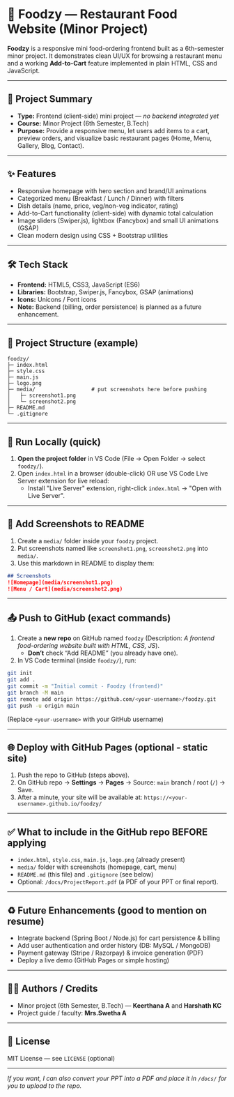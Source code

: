 # 🍴 Foodzy — Restaurant Food Website (Minor Project)

**Foodzy** is a responsive mini food-ordering frontend built as a 6th-semester minor project. It demonstrates clean UI/UX for browsing a restaurant menu and a working **Add-to-Cart** feature implemented in plain HTML, CSS and JavaScript.

---

## 🔎 Project Summary
- **Type:** Frontend (client-side) mini project — *no backend integrated yet*  
- **Course:** Minor Project (6th Semester, B.Tech)  
- **Purpose:** Provide a responsive menu, let users add items to a cart, preview orders, and visualize basic restaurant pages (Home, Menu, Gallery, Blog, Contact).

---

## ✨ Features
- Responsive homepage with hero section and brand/UI animations  
- Categorized menu (Breakfast / Lunch / Dinner) with filters  
- Dish details (name, price, veg/non-veg indicator, rating)  
- Add-to-Cart functionality (client-side) with dynamic total calculation  
- Image sliders (Swiper.js), lightbox (Fancybox) and small UI animations (GSAP)  
- Clean modern design using CSS + Bootstrap utilities

---

## 🛠 Tech Stack
- **Frontend:** HTML5, CSS3, JavaScript (ES6)  
- **Libraries:** Bootstrap, Swiper.js, Fancybox, GSAP (animations)  
- **Icons:** Unicons / Font icons  
- **Note:** Backend (billing, order persistence) is planned as a future enhancement.

---

## 📁 Project Structure (example)
```
foodzy/
├─ index.html
├─ style.css
├─ main.js
├─ logo.png
├─ media/                  # put screenshots here before pushing
│   ├─ screenshot1.png
│   └─ screenshot2.png
├─ README.md
└─ .gitignore
```

---

## 🚀 Run Locally (quick)
1. **Open the project folder** in VS Code (File → Open Folder → select `foodzy/`).  
2. Open `index.html` in a browser (double-click) OR use VS Code Live Server extension for live reload:  
   - Install "Live Server" extension, right-click `index.html` → "Open with Live Server".

---

## 📸 Add Screenshots to README
1. Create a `media/` folder inside your `foodzy` project.  
2. Put screenshots named like `screenshot1.png`, `screenshot2.png` into `media/`.  
3. Use this markdown in README to display them:
```md
## Screenshots
![Homepage](media/screenshot1.png)
![Menu / Cart](media/screenshot2.png)
```

---

## 📤 Push to GitHub (exact commands)
1. Create a **new repo** on GitHub named `foodzy` (Description: *A frontend food-ordering website built with HTML, CSS, JS*).  
   - **Don’t** check “Add README” (you already have one).  
2. In VS Code terminal (inside `foodzy/`), run:
```bash
git init
git add .
git commit -m "Initial commit - Foodzy (frontend)"
git branch -M main
git remote add origin https://github.com/<your-username>/foodzy.git
git push -u origin main
```
(Replace `<your-username>` with your GitHub username)

---

## 🌐 Deploy with GitHub Pages (optional - static site)
1. Push the repo to GitHub (steps above).  
2. On GitHub repo → **Settings** → **Pages** → Source: `main` branch / root (`/`) → Save.  
3. After a minute, your site will be available at: `https://<your-username>.github.io/foodzy/`

---

## ✅ What to include in the GitHub repo BEFORE applying
- `index.html`, `style.css`, `main.js`, `logo.png` (already present)  
- `media/` folder with screenshots (homepage, cart, menu)  
- `README.md` (this file) and `.gitignore` (see below)  
- Optional: `/docs/ProjectReport.pdf` (a PDF of your PPT or final report).

---

## ♻️ Future Enhancements (good to mention on resume)
- Integrate backend (Spring Boot / Node.js) for cart persistence & billing  
- Add user authentication and order history (DB: MySQL / MongoDB)  
- Payment gateway (Stripe / Razorpay) & invoice generation (PDF)  
- Deploy a live demo (GitHub Pages or simple hosting)

---

## 👩‍💻 Authors / Credits
- Minor project (6th Semester, B.Tech) — **Keerthana A** and **Harshath KC** 
- Project guide / faculty: **Mrs.Swetha A**
---

## 📜 License
MIT License — see `LICENSE` (optional)

---
*If you want, I can also convert your PPT into a PDF and place it in `/docs/` for you to upload to the repo.*
